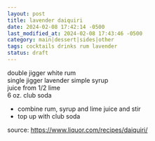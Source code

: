 ```yaml
---
layout: post
title: lavender daiquiri
date: 2024-02-08 17:42:14 -0500
last_modified_at: 2024-02-08 17:43:46 -0500
category: main|dessert|sides|other
tags: cocktails drinks rum lavender
status: draft
---
```


double jigger white rum  
single jigger lavender simple syrup  
juice from 1/2 lime  
6 oz. club soda
* combine rum, syrup and lime juice and stir
* top up with club soda

source: <https://www.liquor.com/recipes/daiquiri/>

